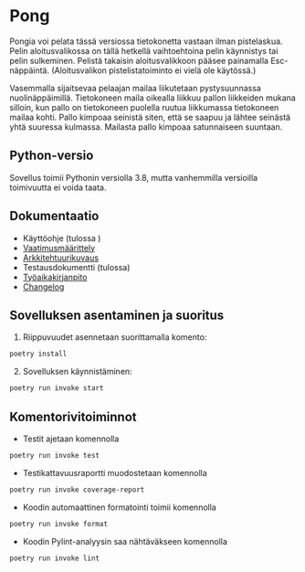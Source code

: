 # Pong

Pongia voi pelata tässä versiossa tietokonetta vastaan ilman pistelaskua. Pelin aloitusvalikossa on tällä hetkellä vaihtoehtoina pelin käynnistys tai pelin sulkeminen. Pelistä takaisin aloitusvalikkoon pääsee painamalla Esc-näppäintä. (Aloitusvalikon pistelistatoiminto ei vielä ole käytössä.)

Vasemmalla sijaitsevaa pelaajan mailaa liikutetaan pystysuunnassa nuolinäppäimillä. Tietokoneen maila oikealla liikkuu pallon liikkeiden mukana silloin, kun pallo on tietokoneen puolella ruutua liikkumassa tietokoneen mailaa kohti. Pallo kimpoaa seinistä siten, että se saapuu ja lähtee seinästä yhtä suuressa kulmassa. Mailasta pallo kimpoaa satunnaiseen suuntaan.

## Python-versio

Sovellus toimii Pythonin versiolla 3.8, mutta vanhemmilla versioilla toimivuutta ei voida taata.

## Dokumentaatio

- Käyttöohje (tulossa )
- [Vaatimusmäärittely](./dokumentaatio/vaatimusmaarittely.md)
- [Arkkitehtuurikuvaus](./dokumentaatio/arkkitehtuuri.md)
- Testausdokumentti (tulossa)
- [Työaikakirjanpito](./dokumentaatio/tuntikirjanpito.md)
- [Changelog](./dokumentaatio/changelog.md)

## Sovelluksen asentaminen ja suoritus

1. Riippuvuudet asennetaan suorittamalla komento:

```bash
poetry install
```

2. Sovelluksen käynnistäminen:

```bash
poetry run invoke start
```

## Komentorivitoiminnot

- Testit ajetaan komennolla

```bash
poetry run invoke test
```

- Testikattavuusraportti muodostetaan komennolla

```bash
poetry run invoke coverage-report
```

- Koodin automaattinen formatointi toimii komennolla

```bash
poetry run invoke format
```

- Koodin Pylint-analyysin saa nähtäväkseen komennolla

```bash
poetry run invoke lint
```

